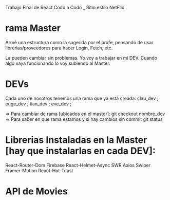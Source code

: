 Trabajo Final de React Codo a Codo _ Sitio estilo NetFlix

# rama Master
Armé una estructura como la sugerida por el profe, pensando de usar librerias/proveedores para hacer Login, Fetch, etc.

La pueden cambiar sin problemas.
Yo voy a trabajar en mi DEV. Cuando algo vaya funcionando lo voy subiendo al Master.

# DEVs
Cada uno de nosotros tenemos una rama que ya está creada: 
clau_dev ;
euge_dev ;
tian_dev ;
eve_dev ;

=> Para cambiar de rama [ubicados en el master]:
git checkout nombre_dev 
=> Para saber en que rama estamos y si hay cambios sin commit
git status

# Librerias Instaladas en la Master [hay que instalarlas en cada DEV]:
React-Router-Dom
Firebase
React-Helmet-Async
SWR
Axios
Swiper
Framer-Motion
React-Hot-Toast

# API de Movies
